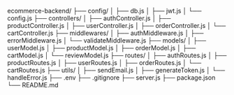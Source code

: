ecommerce-backend/
├── config/
│   ├── db.js
│   ├── jwt.js
│   └── config.js
├── controllers/
│   ├── authController.js
│   ├── productController.js
│   ├── userController.js
│   ├── orderController.js
│   └── cartController.js
├── middlewares/
│   ├── authMiddleware.js
│   ├── errorMiddleware.js
│   └── validateMiddleware.js
├── models/
│   ├── userModel.js
│   ├── productModel.js
│   ├── orderModel.js
│   ├── cartModel.js
│   └── reviewModel.js
├── routes/
│   ├── authRoutes.js
│   ├── productRoutes.js
│   ├── userRoutes.js
│   ├── orderRoutes.js
│   └── cartRoutes.js
├── utils/
│   ├── sendEmail.js
│   ├── generateToken.js
│   └── handleError.js
├── .env
├── .gitignore
├── server.js
├── package.json
└── README.md
